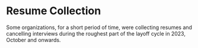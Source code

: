 # Resume Collection

Some organizations, for a short period of time, were collecting resumes and cancelling interviews during the roughest part of the layoff cycle in 2023, October and onwards.